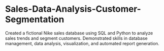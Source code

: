 # Sales-Data-Analysis-Customer-Segmentation
Created a fictional Nike sales database using SQL and Python to analyze sales trends and segment customers. Demonstrated skills in database management, data analysis, visualization, and automated report generation.
